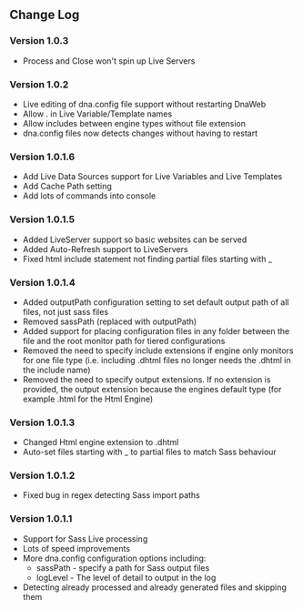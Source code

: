 ## Change Log

### Version 1.0.3

- Process and Close won't spin up Live Servers

### Version 1.0.2

- Live editing of dna.config file support without restarting DnaWeb
- Allow . in Live Variable/Template names
- Allow includes between engine types without file extension
- dna.config files now detects changes without having to restart

### Version 1.0.1.6

- Add Live Data Sources support for Live Variables and Live Templates
- Add Cache Path setting
- Add lots of commands into console

### Version 1.0.1.5

- Added LiveServer support so basic websites can be served
- Added Auto-Refresh support to LiveServers
- Fixed html include statement not finding partial files starting with _

### Version 1.0.1.4

- Added outputPath configuration setting to set default output path of all files, not just sass files
- Removed sassPath (replaced with outputPath)
- Added support for placing configuration files in any folder between the file and the root monitor path for tiered configurations
- Removed the need to specify include extensions if engine only monitors for one file type (i.e. including .dhtml files no longer needs the .dhtml in the include name)
- Removed the need to specify output extensions. If no extension is provided, the output extension because the engines default type (for example .html for the Html Engine)

### Version 1.0.1.3

- Changed Html engine extension to .dhtml
- Auto-set files starting with _ to partial files to match Sass behaviour

### Version 1.0.1.2

- Fixed bug in regex detecting Sass import paths

### Version 1.0.1.1

- Support for Sass Live processing
- Lots of speed improvements
- More dna.config configuration options including:
  - sassPath - specify a path for Sass output files
  - logLevel - The level of detail to output in the log
- Detecting already processed and already generated files and skipping them

